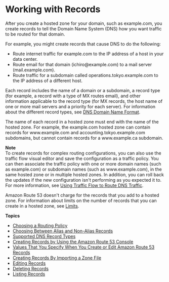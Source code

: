 # Working with Records<a name="rrsets-working-with"></a>

After you create a hosted zone for your domain, such as example\.com, you create records to tell the Domain Name System \(DNS\) how you want traffic to be routed for that domain\.

For example, you might create records that cause DNS to do the following:
+ Route internet traffic for example\.com to the IP address of a host in your data center\.
+ Route email for that domain \(ichiro@example\.com\) to a mail server \(mail\.example\.com\)\.
+ Route traffic for a subdomain called operations\.tokyo\.example\.com to the IP address of a different host\. 

Each record includes the name of a domain or a subdomain, a record type \(for example, a record with a type of MX routes email\), and other information applicable to the record type \(for MX records, the host name of one or more mail servers and a priority for each server\)\. For information about the different record types, see [DNS Domain Name Format](DomainNameFormat.md)\.

The name of each record in a hosted zone must end with the name of the hosted zone\. For example, the example\.com hosted zone can contain records for www\.example\.com and accounting\.tokyo\.example\.com subdomains, but cannot contain records for a www\.example\.ca subdomain\. 

**Note**  
To create records for complex routing configurations, you can also use the traffic flow visual editor and save the configuration as a traffic policy\. You can then associate the traffic policy with one or more domain names \(such as example\.com\) or subdomain names \(such as www\.example\.com\), in the same hosted zone or in multiple hosted zones\. In addition, you can roll back the updates if the new configuration isn't performing as you expected it to\. For more information, see [Using Traffic Flow to Route DNS Traffic](traffic-flow.md)\.

Amazon Route 53 doesn't charge for the records that you add to a hosted zone\. For information about limits on the number of records that you can create in a hosted zone, see [Limits](DNSLimitations.md)\. 

**Topics**
+ [Choosing a Routing Policy](routing-policy.md)
+ [Choosing Between Alias and Non\-Alias Records](resource-record-sets-choosing-alias-non-alias.md)
+ [Supported DNS Record Types](ResourceRecordTypes.md)
+ [Creating Records by Using the Amazon Route 53 Console](resource-record-sets-creating.md)
+ [Values That You Specify When You Create or Edit Amazon Route 53 Records](resource-record-sets-values.md)
+ [Creating Records By Importing a Zone File](resource-record-sets-creating-import.md)
+ [Editing Records](resource-record-sets-editing.md)
+ [Deleting Records](resource-record-sets-deleting.md)
+ [Listing Records](resource-record-sets-listing.md)